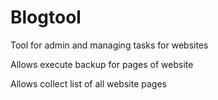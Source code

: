 # Blogtool
Tool for admin and managing tasks for websites

Allows execute backup for pages of website

Allows collect list of all website pages 
